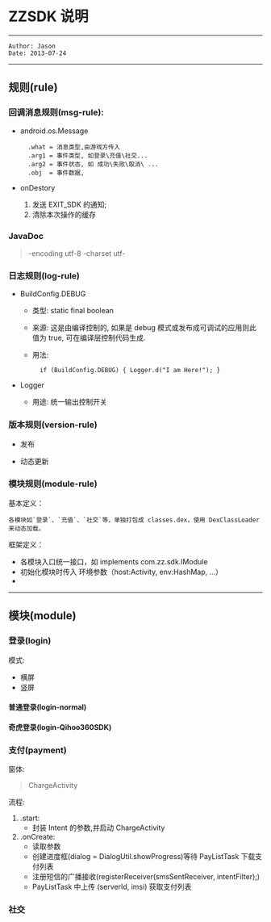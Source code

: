  ZZSDK 说明
==========

----
    Author: Jason
    Date: 2013-07-24

----


规则(rule)
---------

### 回调消息规则(msg-rule):

* android.os.Message

        .what = 消息类型,由游戏方传入
        .arg1 = 事件类型, 如登录\充值\社交...
        .arg2 = 事件状态, 如 成功\失败\取消\ ...
        .obj  = 事件数据, 

* onDestory
    1. 发送 EXIT_SDK 的通知;
    2. 清除本次操作的缓存


### JavaDoc

> -encoding utf-8 -charset utf-
	



### 日志规则(log-rule)

* BuildConfig.DEBUG
    * 类型: static final boolean
    * 来源: 这是由编译控制的, 如果是 debug 模式或发布成可调试的应用则此值为 true, 可在编译层控制代码生成.
    * 用法:

            if (BuildConfig.DEBUG) { Logger.d("I am Here!"); }

* Logger

    * 用途: 统一输出控制开关



### 版本规则(version-rule)

* 发布

    


* 动态更新



### 模块规则(module-rule)

基本定义：

    各模块如`登录`、`充值`、`社交`等，单独打包成 classes.dex，使用 DexClassLoader 来动态加载。
    
框架定义：
* 各模块入口统一接口，如 implements com.zz.sdk.IModule
* 初始化模块时传入 环境参数（host:Activity, env:HashMap, ...）
* 



----


模块(module)
-----------


### 登录(login)


模式:

* 横屏
* 竖屏


#### 普通登录(login-normal)



#### 奇虎登录(login-Qihoo360SDK)
	




### 支付(payment)


窗体:

> ChargeActivity

流程: 

1. .start:
    * 封装 Intent 的参数,并启动 ChargeActivity
2. .onCreate:
    * 读取参数
    * 创建进度框(dialog = DialogUtil.showProgress)等待 PayListTask 下载支付列表
    * 注册短信的广播接收(registerReceiver(smsSentReceiver, intentFilter);)
    * PayListTask 中上传 (serverId, imsi) 获取支付列表



### 社交
